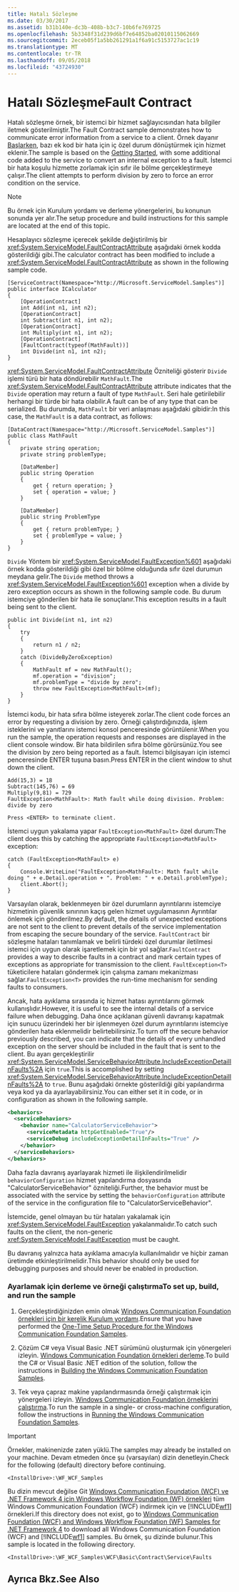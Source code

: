 ```yaml
---
title: Hatalı Sözleşme
ms.date: 03/30/2017
ms.assetid: b31b140e-dc3b-408b-b3c7-10b6fe769725
ms.openlocfilehash: 5b3348f31d239d6bf7e64852ba02010115062669
ms.sourcegitcommit: 2eceb05f1a5bb261291a1f6a91c5153727ac1c19
ms.translationtype: MT
ms.contentlocale: tr-TR
ms.lasthandoff: 09/05/2018
ms.locfileid: "43724930"
---
```

# <a name="fault-contract"></a><span data-ttu-id="74e27-102">Hatalı Sözleşme</span><span class="sxs-lookup"><span data-stu-id="74e27-102">Fault Contract</span></span>
<span data-ttu-id="74e27-103">Hatalı sözleşme örnek, bir istemci bir hizmet sağlayıcısından hata bilgiler iletmek gösterilmiştir.</span><span class="sxs-lookup"><span data-stu-id="74e27-103">The Fault Contract sample demonstrates how to communicate error information from a service to a client.</span></span> <span data-ttu-id="74e27-104">Örnek dayanır [Başlarken](../../../../docs/framework/wcf/samples/getting-started-sample.md), bazı ek kod bir hata için iç özel durum dönüştürmek için hizmet eklenir.</span><span class="sxs-lookup"><span data-stu-id="74e27-104">The sample is based on the [Getting Started](../../../../docs/framework/wcf/samples/getting-started-sample.md), with some additional code added to the service to convert an internal exception to a fault.</span></span> <span data-ttu-id="74e27-105">İstemci bir hata koşulu hizmette zorlamak için sıfır ile bölme gerçekleştirmeye çalışır.</span><span class="sxs-lookup"><span data-stu-id="74e27-105">The client attempts to perform division by zero to force an error condition on the service.</span></span>  
  
> [!NOTE]
>  <span data-ttu-id="74e27-106">Bu örnek için Kurulum yordamı ve derleme yönergelerini, bu konunun sonunda yer alır.</span><span class="sxs-lookup"><span data-stu-id="74e27-106">The setup procedure and build instructions for this sample are located at the end of this topic.</span></span>  
  
 <span data-ttu-id="74e27-107">Hesaplayıcı sözleşme içerecek şekilde değiştirilmiş bir <xref:System.ServiceModel.FaultContractAttribute> aşağıdaki örnek kodda gösterildiği gibi.</span><span class="sxs-lookup"><span data-stu-id="74e27-107">The calculator contract has been modified to include a <xref:System.ServiceModel.FaultContractAttribute> as shown in the following sample code.</span></span>  
  
```  
[ServiceContract(Namespace="http://Microsoft.ServiceModel.Samples")]  
public interface ICalculator  
{  
    [OperationContract]  
    int Add(int n1, int n2);  
    [OperationContract]  
    int Subtract(int n1, int n2);  
    [OperationContract]  
    int Multiply(int n1, int n2);  
    [OperationContract]  
    [FaultContract(typeof(MathFault))]  
    int Divide(int n1, int n2);  
}  
```  
  
 <span data-ttu-id="74e27-108"><xref:System.ServiceModel.FaultContractAttribute> Özniteliği gösterir `Divide` işlemi türü bir hata döndürebilir `MathFault`.</span><span class="sxs-lookup"><span data-stu-id="74e27-108">The <xref:System.ServiceModel.FaultContractAttribute> attribute indicates that the `Divide` operation may return a fault of type `MathFault`.</span></span> <span data-ttu-id="74e27-109">Seri hale getirilebilir herhangi bir türde bir hata olabilir.</span><span class="sxs-lookup"><span data-stu-id="74e27-109">A fault can be of any type that can be serialized.</span></span> <span data-ttu-id="74e27-110">Bu durumda, `MathFault` bir veri anlaşması aşağıdaki gibidir:</span><span class="sxs-lookup"><span data-stu-id="74e27-110">In this case, the `MathFault` is a data contract, as follows:</span></span>  
  
```  
[DataContract(Namespace="http://Microsoft.ServiceModel.Samples")]  
public class MathFault  
{      
    private string operation;  
    private string problemType;  
  
    [DataMember]  
    public string Operation  
    {  
        get { return operation; }  
        set { operation = value; }  
    }  
  
    [DataMember]          
    public string ProblemType  
    {  
        get { return problemType; }  
        set { problemType = value; }  
    }  
}  
```  
  
 <span data-ttu-id="74e27-111">`Divide` Yöntem bir <xref:System.ServiceModel.FaultException%601> aşağıdaki örnek kodda gösterildiği gibi özel bir bölme olduğunda sıfır özel durumun meydana gelir.</span><span class="sxs-lookup"><span data-stu-id="74e27-111">The `Divide` method throws a <xref:System.ServiceModel.FaultException%601> exception when a divide by zero exception occurs as shown in the following sample code.</span></span> <span data-ttu-id="74e27-112">Bu durum istemciye gönderilen bir hata ile sonuçlanır.</span><span class="sxs-lookup"><span data-stu-id="74e27-112">This exception results in a fault being sent to the client.</span></span>  
  
```  
public int Divide(int n1, int n2)  
{  
    try  
    {  
        return n1 / n2;  
    }  
    catch (DivideByZeroException)  
    {  
        MathFault mf = new MathFault();  
        mf.operation = "division";  
        mf.problemType = "divide by zero";  
        throw new FaultException<MathFault>(mf);  
    }  
}  
```  
  
 <span data-ttu-id="74e27-113">İstemci kodu, bir hata sıfıra bölme isteyerek zorlar.</span><span class="sxs-lookup"><span data-stu-id="74e27-113">The client code forces an error by requesting a division by zero.</span></span> <span data-ttu-id="74e27-114">Örneği çalıştırdığınızda, işlem isteklerini ve yanıtlarını istemci konsol penceresinde görüntülenir.</span><span class="sxs-lookup"><span data-stu-id="74e27-114">When you run the sample, the operation requests and responses are displayed in the client console window.</span></span> <span data-ttu-id="74e27-115">Bir hata bildirilen sıfıra bölme görürsünüz.</span><span class="sxs-lookup"><span data-stu-id="74e27-115">You see the division by zero being reported as a fault.</span></span> <span data-ttu-id="74e27-116">İstemci bilgisayarı için istemci penceresinde ENTER tuşuna basın.</span><span class="sxs-lookup"><span data-stu-id="74e27-116">Press ENTER in the client window to shut down the client.</span></span>  
  
```  
Add(15,3) = 18  
Subtract(145,76) = 69  
Multiply(9,81) = 729  
FaultException<MathFault>: Math fault while doing division. Problem: divide by zero  
  
Press <ENTER> to terminate client.  
```  
  
 <span data-ttu-id="74e27-117">İstemci uygun yakalama yapar `FaultException<MathFault>` özel durum:</span><span class="sxs-lookup"><span data-stu-id="74e27-117">The client does this by catching the appropriate `FaultException<MathFault>` exception:</span></span>  
  
```  
catch (FaultException<MathFault> e)  
{  
    Console.WriteLine("FaultException<MathFault>: Math fault while doing " + e.Detail.operation + ". Problem: " + e.Detail.problemType);  
    client.Abort();  
}  
```  
  
 <span data-ttu-id="74e27-118">Varsayılan olarak, beklenmeyen bir özel durumların ayrıntılarını istemciye hizmetinin güvenlik sınırının kaçış gelen hizmet uygulamasının Ayrıntılar önlemek için gönderilmez.</span><span class="sxs-lookup"><span data-stu-id="74e27-118">By default, the details of unexpected exceptions are not sent to the client to prevent details of the service implementation from escaping the secure boundary of the service.</span></span> <span data-ttu-id="74e27-119">`FaultContract` bir sözleşme hataları tanımlamak ve belirli türdeki özel durumlar iletilmesi istemci için uygun olarak işaretlemek için bir yol sağlar.</span><span class="sxs-lookup"><span data-stu-id="74e27-119">`FaultContract` provides a way to describe faults in a contract and mark certain types of exceptions as appropriate for transmission to the client.</span></span> <span data-ttu-id="74e27-120">`FaultException<T>` tüketicilere hataları göndermek için çalışma zamanı mekanizması sağlar.</span><span class="sxs-lookup"><span data-stu-id="74e27-120">`FaultException<T>` provides the run-time mechanism for sending faults to consumers.</span></span>  
  
 <span data-ttu-id="74e27-121">Ancak, hata ayıklama sırasında iç hizmet hatası ayrıntılarını görmek kullanışlıdır.</span><span class="sxs-lookup"><span data-stu-id="74e27-121">However, it is useful to see the internal details of a service failure when debugging.</span></span> <span data-ttu-id="74e27-122">Daha önce açıklanan güvenli davranışı kapatmak için sunucu üzerindeki her bir işlenmeyen özel durum ayrıntılarını istemciye gönderilen hata eklenmelidir belirtebilirsiniz.</span><span class="sxs-lookup"><span data-stu-id="74e27-122">To turn off the secure behavior previously described, you can indicate that the details of every unhandled exception on the server should be included in the fault that is sent to the client.</span></span> <span data-ttu-id="74e27-123">Bu ayarı gerçekleştirilir <xref:System.ServiceModel.ServiceBehaviorAttribute.IncludeExceptionDetailInFaults%2A> için `true`.</span><span class="sxs-lookup"><span data-stu-id="74e27-123">This is accomplished by setting <xref:System.ServiceModel.ServiceBehaviorAttribute.IncludeExceptionDetailInFaults%2A> to `true`.</span></span> <span data-ttu-id="74e27-124">Bunu aşağıdaki örnekte gösterildiği gibi yapılandırma veya kod ya da ayarlayabilirsiniz.</span><span class="sxs-lookup"><span data-stu-id="74e27-124">You can either set it in code, or in configuration as shown in the following sample.</span></span>  
  
```xml  
<behaviors>  
  <serviceBehaviors>  
    <behavior name="CalculatorServiceBehavior">  
      <serviceMetadata httpGetEnabled="True"/>  
      <serviceDebug includeExceptionDetailInFaults="True" />  
    </behavior>  
  </serviceBehaviors>  
</behaviors>  
```  
  
 <span data-ttu-id="74e27-125">Daha fazla davranış ayarlayarak hizmeti ile ilişkilendirilmelidir `behaviorConfiguration` hizmet yapılandırma dosyasında "CalculatorServiceBehavior" özniteliği.</span><span class="sxs-lookup"><span data-stu-id="74e27-125">Further, the behavior must be associated with the service by setting the `behaviorConfiguration` attribute of the service in the configuration file to "CalculatorServiceBehavior".</span></span>  
  
 <span data-ttu-id="74e27-126">İstemcide, genel olmayan bu tür hataları yakalamak için <xref:System.ServiceModel.FaultException> yakalanmalıdır.</span><span class="sxs-lookup"><span data-stu-id="74e27-126">To catch such faults on the client, the non-generic <xref:System.ServiceModel.FaultException> must be caught.</span></span>  
  
 <span data-ttu-id="74e27-127">Bu davranış yalnızca hata ayıklama amacıyla kullanılmalıdır ve hiçbir zaman üretimde etkinleştirilmelidir.</span><span class="sxs-lookup"><span data-stu-id="74e27-127">This behavior should only be used for debugging purposes and should never be enabled in production.</span></span>  
  
### <a name="to-set-up-build-and-run-the-sample"></a><span data-ttu-id="74e27-128">Ayarlamak için derleme ve örneği çalıştırma</span><span class="sxs-lookup"><span data-stu-id="74e27-128">To set up, build, and run the sample</span></span>  
  
1.  <span data-ttu-id="74e27-129">Gerçekleştirdiğinizden emin olmak [Windows Communication Foundation örnekleri için bir kerelik Kurulum yordamı](../../../../docs/framework/wcf/samples/one-time-setup-procedure-for-the-wcf-samples.md).</span><span class="sxs-lookup"><span data-stu-id="74e27-129">Ensure that you have performed the [One-Time Setup Procedure for the Windows Communication Foundation Samples](../../../../docs/framework/wcf/samples/one-time-setup-procedure-for-the-wcf-samples.md).</span></span>  
  
2.  <span data-ttu-id="74e27-130">Çözüm C# veya Visual Basic .NET sürümünü oluşturmak için yönergeleri izleyin. [Windows Communication Foundation örnekleri derleme](../../../../docs/framework/wcf/samples/building-the-samples.md).</span><span class="sxs-lookup"><span data-stu-id="74e27-130">To build the C# or Visual Basic .NET edition of the solution, follow the instructions in [Building the Windows Communication Foundation Samples](../../../../docs/framework/wcf/samples/building-the-samples.md).</span></span>  
  
3.  <span data-ttu-id="74e27-131">Tek veya çapraz makine yapılandırmasında örneği çalıştırmak için yönergeleri izleyin. [Windows Communication Foundation örneklerini çalıştırma](../../../../docs/framework/wcf/samples/running-the-samples.md).</span><span class="sxs-lookup"><span data-stu-id="74e27-131">To run the sample in a single- or cross-machine configuration, follow the instructions in [Running the Windows Communication Foundation Samples](../../../../docs/framework/wcf/samples/running-the-samples.md).</span></span>  
  
> [!IMPORTANT]
>  <span data-ttu-id="74e27-132">Örnekler, makinenizde zaten yüklü.</span><span class="sxs-lookup"><span data-stu-id="74e27-132">The samples may already be installed on your machine.</span></span> <span data-ttu-id="74e27-133">Devam etmeden önce şu (varsayılan) dizin denetleyin.</span><span class="sxs-lookup"><span data-stu-id="74e27-133">Check for the following (default) directory before continuing.</span></span>  
>   
>  `<InstallDrive>:\WF_WCF_Samples`  
>   
>  <span data-ttu-id="74e27-134">Bu dizin mevcut değilse Git [Windows Communication Foundation (WCF) ve .NET Framework 4 için Windows Workflow Foundation (WF) örnekleri](https://go.microsoft.com/fwlink/?LinkId=150780) tüm Windows Communication Foundation (WCF) indirmek için ve [!INCLUDE[wf1](../../../../includes/wf1-md.md)] örnekleri.</span><span class="sxs-lookup"><span data-stu-id="74e27-134">If this directory does not exist, go to [Windows Communication Foundation (WCF) and Windows Workflow Foundation (WF) Samples for .NET Framework 4](https://go.microsoft.com/fwlink/?LinkId=150780) to download all Windows Communication Foundation (WCF) and [!INCLUDE[wf1](../../../../includes/wf1-md.md)] samples.</span></span> <span data-ttu-id="74e27-135">Bu örnek, şu dizinde bulunur.</span><span class="sxs-lookup"><span data-stu-id="74e27-135">This sample is located in the following directory.</span></span>  
>   
>  `<InstallDrive>:\WF_WCF_Samples\WCF\Basic\Contract\Service\Faults`  
  
## <a name="see-also"></a><span data-ttu-id="74e27-136">Ayrıca Bkz.</span><span class="sxs-lookup"><span data-stu-id="74e27-136">See Also</span></span>
